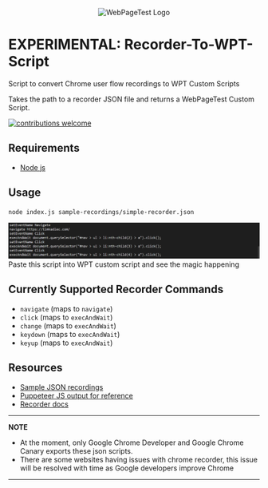 <p align="center"><img src="https://docs.webpagetest.org/img/wpt-navy-logo.png" alt="WebPageTest Logo" /></p>


# EXPERIMENTAL: Recorder-To-WPT-Script

Script to convert Chrome user flow recordings to WPT Custom Scripts

Takes the path to a recorder JSON file and returns a WebPageTest Custom Script.

[![contributions welcome](https://img.shields.io/badge/contributions-welcome-brightgreen.svg?style=flat)](#)


## Requirements

* [Node js](https://nodejs.org/en/)

## Usage

```
node index.js sample-recordings/simple-recorder.json
```

![Screenshots of Script](/assets/images/wpt-recorder-script.png)
Paste this script into WPT custom script and see the magic happening


## Currently Supported Recorder Commands

- `navigate` (maps to `navigate`)
- `click` (maps to `execAndWait`)
- `change` (maps to `execAndWait`)
- `keydown` (maps to `execAndWait`)
- `keyup` (maps to `execAndWait`)

## Resources
- [Sample JSON recordings](/sample-recordings)
- [Puppeteer JS output for reference](/sample-recordings/puppeteer-examples)
- [Recorder docs](https://developer.chrome.com/docs/devtools/recorder/)

---
**NOTE**

<ul>
<li>At the moment, only Google Chrome Developer and Google Chrome Canary exports these json scripts.</li>
<li>There are some websites having issues with chrome recorder, this issue will be resolved with time as Google developers improve Chrome</li>
</ul>




---


